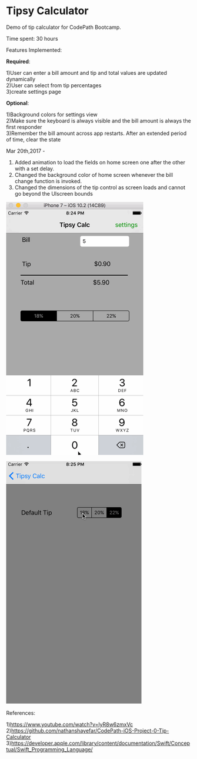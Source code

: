 # Tipsy Calculator

Demo of tip calculator for CodePath Bootcamp.

Time spent: 30 hours

Features Implemented:

  <b>Required</b>: 
  
  1)User can enter a bill amount and tip and total values are updated dynamically<br>
  2)User can select from tip percentages<br>
  3)create settings page
  
  <b>Optional</b>: 
  
  1)Background colors for settings view<br>
  2)Make sure the keyboard is always visible and the bill amount is always the first responder<br>
  3)Remember the bill amount across app restarts. After an extended period of time, clear the state<br>
  
  Mar 20th,2017 -
  
  1) Added animation to load the fields on home screen one after the other with a set delay.<br>
  2) Changed the background color of home screen whenever the bill change function is invoked.<br>
  3) Changed the dimensions of the tip control as screen loads and cannot go beyond the UIscreen bounds
  
   ![alt tag](TipsyCalc.gif) 
        
   ![alt tag](https://github.com/onlynaresh/TipsyCalculator/blob/master/TipysCalcV1.1.gif) 

References:

1)https://www.youtube.com/watch?v=lyR8w6zmxVc<br>
2)https://github.com/nathanshayefar/CodePath-iOS-Project-0-Tip-Calculator<br>
3)https://developer.apple.com/library/content/documentation/Swift/Conceptual/Swift_Programming_Language/

